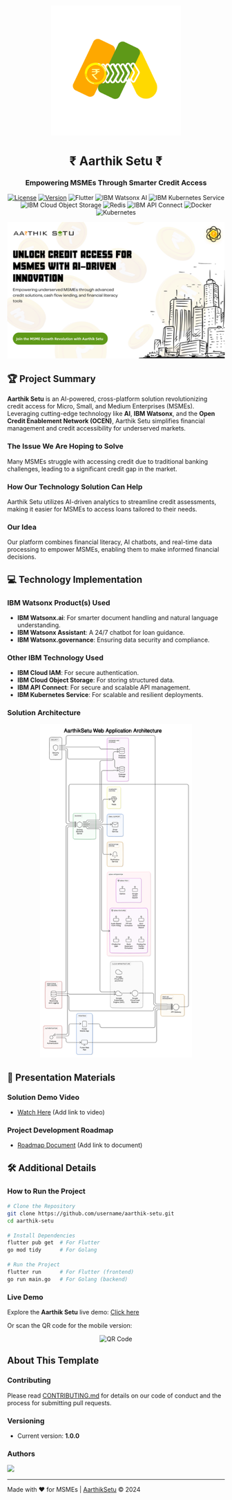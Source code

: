 <div align="center">
<img src="https://github.com/HareNTortoise/Aarthik-Setu/blob/main/assets/logos/AAsetu_256-x-256-px_.png" alt="Aarthik Setu Logo" width="300" height="300" style="background: transparent;">
<h1>₹ Aarthik Setu ₹</h1>
  <h3>Empowering MSMEs Through Smarter Credit Access</h3>

[![License](https://img.shields.io/badge/license-Apache%202.0-blue.svg)](https://github.com/HareNTortoise/Aarthik-Setu/blob/main/LICENSE)
[![Version](https://img.shields.io/badge/version-1.0.0-green.svg)](https://github.com/username/aarthik-setu/releases)
![Flutter](https://img.shields.io/badge/Flutter-02569B?logo=flutter&logoColor=white&style=flat-square)
![IBM Watsonx AI](https://img.shields.io/badge/IBM%20Watsonx%20AI-1F70C1?logo=ibm&logoColor=white&style=flat-square)
![IBM Kubernetes Service](https://img.shields.io/badge/IBM%20Kubernetes%20Service-326CE5?logo=kubernetes&logoColor=white&style=flat-square)
![IBM Cloud Object Storage](https://img.shields.io/badge/IBM%20Cloud%20Object%20Storage-00ADD8?logo=ibm&logoColor=white&style=flat-square)
![Redis](https://img.shields.io/badge/Redis-DC382D?logo=redis&logoColor=white&style=flat-square)
![IBM API Connect](https://img.shields.io/badge/IBM%20API%20Connect-FFCA28?logo=ibm&logoColor=black&style=flat-square)
![Docker](https://img.shields.io/badge/Docker-2496ED?logo=docker&logoColor=white&style=flat-square)
![Kubernetes](https://img.shields.io/badge/Kubernetes-326CE5?logo=kubernetes&logoColor=white&style=flat-square)

![Aarthik Setu Banner](https://github.com/HareNTortoise/Aarthik-Setu/blob/main/assets/web%20banner.png)

</div>

## 🏆 Project Summary

**Aarthik Setu** is an AI-powered, cross-platform solution revolutionizing credit access for Micro, Small, and Medium Enterprises (MSMEs). Leveraging cutting-edge technology like **AI**, **IBM Watsonx**, and the **Open Credit Enablement Network (OCEN)**, Aarthik Setu simplifies financial management and credit accessibility for underserved markets.

### The Issue We Are Hoping to Solve
Many MSMEs struggle with accessing credit due to traditional banking challenges, leading to a significant credit gap in the market.

### How Our Technology Solution Can Help
Aarthik Setu utilizes AI-driven analytics to streamline credit assessments, making it easier for MSMEs to access loans tailored to their needs.

### Our Idea
Our platform combines financial literacy, AI chatbots, and real-time data processing to empower MSMEs, enabling them to make informed financial decisions.

## 💻 Technology Implementation

### IBM Watsonx Product(s) Used
- **IBM Watsonx.ai**: For smarter document handling and natural language understanding.
- **IBM Watsonx Assistant**: A 24/7 chatbot for loan guidance.
- **IBM Watsonx.governance**: Ensuring data security and compliance.

### Other IBM Technology Used
- **IBM Cloud IAM**: For secure authentication.
- **IBM Cloud Object Storage**: For storing structured data.
- **IBM API Connect**: For secure and scalable API management.
- **IBM Kubernetes Service**: For scalable and resilient deployments.

### Solution Architecture
<p align="center">
  <img src="https://github.com/HareNTortoise/Aarthik-Setu/blob/main/assets/AarthikSetu_Architecture_Diagram.png" alt="Architecture Diagram" width="70%" height="70%">
</p>

## 📑 Presentation Materials

### Solution Demo Video
- [Watch Here](#) (Add link to video)

### Project Development Roadmap
- [Roadmap Document](#) (Add link to document)

## 🛠️ Additional Details

### How to Run the Project
```bash
# Clone the Repository
git clone https://github.com/username/aarthik-setu.git
cd aarthik-setu

# Install Dependencies
flutter pub get  # For Flutter
go mod tidy      # For Golang

# Run the Project
flutter run      # For Flutter (frontend)
go run main.go   # For Golang (backend)
```

### Live Demo
Explore the **Aarthik Setu** live demo: [Click here](https://aarthik-setu.web.app/)

Or scan the QR code for the mobile version:
<p align="center">
  <img src="https://github.com/shubhusion/Aarthik-Setu/blob/main/assets/AarthikSetu.png" alt="QR Code" width="200" height="200">
</p>

## About This Template

### Contributing
Please read [CONTRIBUTING.md](CONTRIBUTING.md) for details on our code of conduct and the process for submitting pull requests.

### Versioning
- Current version: **1.0.0**

### Authors
<a href="https://github.com/HareNTortoise/Aarthik-Setu/graphs/contributors">
  <img src="https://contributors-img.web.app/image?repo=HareNTortoise/Aarthik-Setu" />
</a>

--- 
Made with ❤️ for MSMEs | [AarthikSetu](https://aarthik-setu.web.app) © 2024
